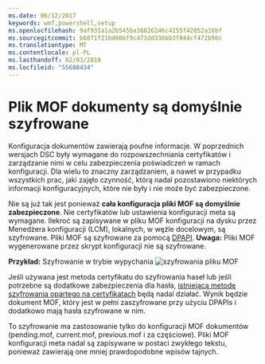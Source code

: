 ```yaml
---
ms.date: 06/12/2017
keywords: wmf,powershell,setup
ms.openlocfilehash: 9af931a1a2b545ba36826246c4155f42052a16bf
ms.sourcegitcommit: b6871f21bd666f9cd71dd336bb3f844cf472b56c
ms.translationtype: MT
ms.contentlocale: pl-PL
ms.lasthandoff: 02/03/2019
ms.locfileid: "55688434"
---
```

# <a name="mof-documents-are-encrypted-by-default"></a>Plik MOF dokumenty są domyślnie szyfrowane

Konfiguracja dokumentów zawierają poufne informacje. W poprzednich wersjach DSC były wymagane do rozpowszechniania certyfikatów i zarządzanie nimi w celu zabezpieczenia poświadczeń w ramach konfiguracji. Dla wielu to znaczny zarządzaniem, a nawet w przypadku wszystkich prac, jaki zajęło czynność, którą nadal pozostawiono niektórych informacji konfiguracyjnych, które nie były i nie może być zabezpieczone.

Nie są już tak jest ponieważ **cała konfiguracja pliki MOF są domyślnie zabezpieczone**. Nie certyfikatów lub ustawienia konfiguracji meta są wymagane. Ilekroć są zapisywane w pliku MOF konfiguracji na dysku przez Menedżera konfiguracji (LCM), lokalnych, w węźle docelowym, są szyfrowane. Pliki MOF są szyfrowane za pomocą [DPAPI](https://msdn.microsoft.com/library/ms995355.aspx). **Uwaga:** Pliki MOF wygenerowane przez skrypt konfiguracji nie są szyfrowane.

**Przykład:** Szyfrowanie w trybie wypychania ![szyfrowania pliku MOF](../images/MOF_Encryption.jpg)

Jeśli używana jest metoda certyfikatu do szyfrowania haseł lub jeśli potrzebne są dodatkowe zabezpieczenia dla hasła, [istniejącą metodę szyfrowania opartego na certyfikatach](https://msdn.microsoft.com/powershell/dsc/securemof) będą nadal działać. Wynik będzie dokument MOF, który jest w pełni zaszyfrowane przy użyciu DPAPIs i dodatkowo mają hasła szyfrowane w nim.

To szyfrowanie ma zastosowanie tylko do konfiguracji MOF dokumentów (pending.mof, current.mof, previous.mof i za częściowe). Pliki MOF konfiguracji meta nadal są zapisywane w postaci zwykłego tekstu, ponieważ zawierają one mniej prawdopodobne wpisów tajnych.
